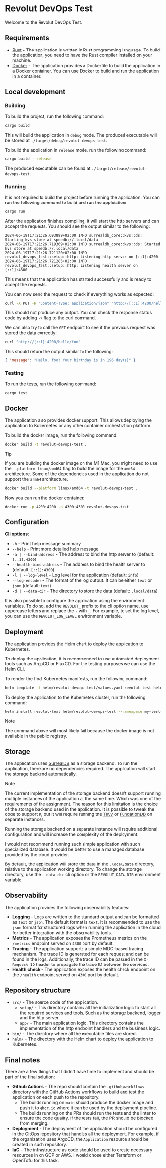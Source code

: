 # Revolut DevOps Test

Welcome to the Revolut DevOps Test.

## Requirements

- [Rust](https://www.rust-lang.org/tools/install) - The application is written
  in Rust programming language. To build the application, you need to have the Rust
  compiler installed on your machine.
- [Docker](https://docs.docker.com/get-docker/) - The application provides a Dockerfile
  to build the application in a Docker container. You can use Docker to build and
  run the application in a container.

## Local development

### Building

To build the project, run the following command:

```bash
cargo build
```

This will build the application in `debug` mode. The produced executable will be
stored at `./target/debug/revolut-devops-test`.

To build the application in `release` mode, run the following command:

```bash
cargo build --release
```

The produced executable can be found at `./target/release/revolut-devops-test`.

### Running

It is not required to build the project before running the application. You can
run the following command to build and run the applciation:

```bash
cargo run
```

After the application finishes compiling, it will start the http servers and can
accept the requests. You should see the output similar to the following:

<!-- markdownlint-disable MD013 -->
```text
2024-06-19T17:21:26.693899+02:00 INFO surrealdb_core::kvs::ds: Starting kvs store at speedb://.local/data
2024-06-19T17:21:26.719369+02:00 INFO surrealdb_core::kvs::ds: Started kvs store at speedb://.local/data
2024-06-19T17:21:26.721120+02:00 INFO revolut_devops_test::setup::http: Listening http server on [::1]:4200
2024-06-19T17:21:26.721285+02:00 INFO revolut_devops_test::setup::http: Listening health server on [::1]:4300
```
<!-- markdownlint-enable MD013 -->

This means that the application has started successfully and is ready to accept
the requests.

You can now send the request to check if everything works as expected:

<!-- markdownlint-disable MD013 -->
```bash
curl -X PUT -H "Content-Type: application/json" "http://[::1]:4200/hello/foo" -d '{"dateOfBirth": "2000-01-01"}'
```
<!-- markdownlint-enable MD013 -->

This should not produce any output. You can check the response status code by adding
`-v`  flag to the curl command.

We can also try to call the `GET` endpoint to see if the previous request was stored
the data correctly:

```bash
curl "http://[::1]:4200/hello/foo"
```

This should return the output similar to the following:

```json
{ "message": "Hello, foo! Your birthday is in 196 day(s)" }
```

### Testing

To run the tests, run the following command:

```bash
cargo test
```

## Docker

The application also provides docker support. This allows deploying the application
to Kubernetes or any other container orchestration platform.

To build the docker image, run the following command:

```bash
docker build -t revolut-devops-test .
```

> [!TIP]
> If you are building the docker image on the M1 Mac, you might need to use the
> `--platform linux/amd64` flag to build the image for the `amd64` architecture.
> Some of the dependencies used in the application do not support the `arm64`
> architecture.
>
> ```bash
> docker build --platform linux/amd64 -t revolut-devops-test .
> ```

Now you can run the docker container:

```bash
docker run -p 4200:4200 -p 4300:4300 revolut-devops-test
```

## Configuration

**Cli options**:

- `-h` - Print help message summary
- `--help` - Print more detailed help message
- `-a | --bind-address` - The address to bind the http server to (default: `[::1]:4200`)
- `--health-bind-address` - The address to bind the health server to (default: `[::1]:4300`)
- `-l | --log-level` - Log level for the application (default: `info`)
- `--log-encoder` - The format of the log output. It can be either `text` or `json`
  (default: `text`)
- `-d | --data-dir` - The directory to store the data (default: `.local/data`)

It is also possible to configure the application using the environment variables.
To do so, add the `REVOLUT_` prefix to the cli option name, use uppercase letters
and replace the `-` with `_`. For example, to set the log level, you can use the
`REVOLUT_LOG_LEVEL` environment variable.

## Deployment

The application provides the Helm chart to deploy the application to Kubernetes.

To deploy the application, it is recommended to use automated deployment tools such
as ArgoCD or FluxCD. For the testing purposes we can use the Helm CLI.

To render the final Kubernetes manifests, run the following command:

```bash
helm template -f helm/revolut-devops-test/values.yaml revolut-test helm/revolut-devops-test
```

To deploy the application to the Kubernetes cluster, run the following command:

```bash
helm install revolut-test helm/revolut-devops-test --namespace my-test-ns --create-namespace
```

> [!NOTE]
> The command above will most likely fail because the docker image is not available
> in the public registry.

## Storage

The application uses [SurrealDB](https://surrealdb.com/) as a storage backend. To
run the application, there are no dependencies required. The application will start
the storage backend automatically.

> [!NOTE]
> The current implementation of the storage backend doesn't support running multiple
> instances of the application at the same time. Which was one of the requirements
> of the assignment. The reason for this limitation is the choice of the storage
> backend used in the application. It is possible to tweak the code to support
> it, but it will require running the [TiKV](https://tikv.org/) or [FundationDB](https://www.foundationdb.org/)
> on separate instances.
>
> Running the storage backend on a separate instance will require additional
> configuration and will increase the complexity of the deployment.
>
> I would not recommend running such simple application with such specialized database.
> It would be better to use a managed database provided by the cloud provider.

By default, the application will store the data in the `.local/data` directory,
relative to the application working directory. To change the storage directory,
use the `--data-dir` cli option or the `REVOLUT_DATA_DIR` environment variable.

## Observability

The application provides the following observability features:

- **Logging** - Logs are written to the standard output and can be formatted as
  `text` or `json`. The default format is `text`. It is recommended to use the
  `json` format for structured logs when running the application in the cloud
  for better integration with the observability tools.
- **Metrics** - The application exposes the Prometheus metrics on the `/metrics`
  endpoint served on `4300` port by default.
- **Tracing** - The application supports a simple MDC-based tracing mechanism.
  The trace ID is generated for each request and can be found in the logs.
  Additionally, the trace ID can be passed in the `X-Request-ID` header to propagate
  the trace ID between the services.
- **Health check** - The application exposes the health check endpoint on the
  `/health` endpoint served on `4300` port by default.

## Repository structure

- `src/` - The source code of the application.
  - `setup/` - This directory contains all the initialization logic to start all
    the required services and tools. Such as the storage backend, logger and the
    http server.
  - `app/` - The main application logic. This directory contains the implementation
    of the http endpoint handlers and the business logic.
- `bin/` - The directory where all the executable files are stored.
- `helm/` - The directory with the Helm chart to deploy the application to Kubernetes.

## Final notes

There are a few things that I didn't have time to implement and should be part of
the final solution:

- **Github Actions** - The repo should contain the `.github/workflows` directory
  with the GitHub Actions workflows to build and test the application on each push
  to the repository.
  - The builds running on `main` should produce the docker image and push it to
    `ghcr.io` where it can be used by the deployment pipeline.
  - The builds running on the PRs should run the tests and the linter to ensure
    the code quality. If the tests fail, the PR should be blocked from merging.
- **Deployment** - The deployment of the application should be configured in the
  GitOps repository that handles all the deployment. For example, if the organization
  uses ArgoCD, the `Application` resource should be created in such repository.
- **IaC** - The infrastructure as code should be used to create necessary resources
  in on GCP or AWS. I would chose either Terraform or OpenTofu for this task.
